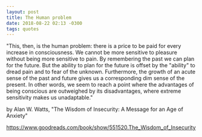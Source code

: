 ```yaml
---
layout: post
title: The Human problem
date: 2018-08-22 02:13 -0300
tags: quotes
---
```


"This, then, is the human problem: there is a price to be paid for every
increase in consciousness. We cannot be more sensitive to pleasure without being
more sensitive to pain. By remembering the past we can plan for the future. But
the ability to plan for the future is offset by the "ability" to dread pain and
to fear of the unknown. Furthermore, the growth of an acute sense of the past
and future gives us a corresponding dim sense of the present. In other words, we
seem to reach a point where the advantages of being conscious are outweighed by
its disadvantages, where extreme sensitivity makes us unadaptable."

by Alan W. Watts, "The Wisdom of Insecurity: A Message for an Age of Anxiety"

https://www.goodreads.com/book/show/551520.The_Wisdom_of_Insecurity
